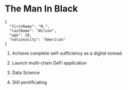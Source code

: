 # The Man In Black

```
{
  "firstName": "M.",
  "lastName": "Wilson",
  "age": 29,
  "nationality": "American"
}
```
1. Achieve complete self-sufficiency as a digital nomad.

2. Launch multi-chain DeFi application

3. Data Science

4. Still pontificating 